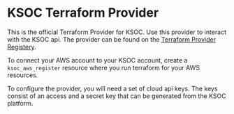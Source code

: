 # KSOC Terraform Provider
This is the official Terraform Provider for KSOC. Use this provider to interact with the KSOC api. The provider can be found on the [Terraform Provider Registery](https://registry.terraform.io/providers/ksoclabs/ksoc/latest).

To connect your AWS account to your KSOC account, create a `ksoc_aws_register` resource where you run terraform for your AWS resources.

To configure the provider, you will need a set of cloud api keys. The keys consist of an access and a secret key that can be generated from the KSOC platform.
